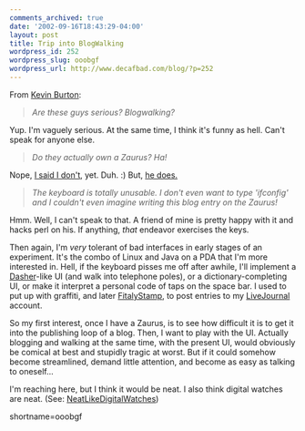 ```yaml
---
comments_archived: true
date: '2002-09-16T18:43:29-04:00'
layout: post
title: Trip into BlogWalking
wordpress_id: 252
wordpress_slug: ooobgf
wordpress_url: http://www.decafbad.com/blog/?p=252
---
```

<p>From <a href="http://www.peerfear.org/rss/permalink/1031989005.shtml">Kevin Burton</a>:<blockquote><i>Are these guys serious? Blogwalking?</i></blockquote>Yup.  I'm vaguely serious.  At the same time, I think it's funny as hell.  Can't speak for anyone else.<blockquote><i>Do they actually own a Zaurus? Ha!</i></blockquote>Nope, <a href="http://www.decafbad.com/news_archives/000272.phtml#000272">I said I don't</a>, yet.  Duh.  :)  But, <a href="http://radio.ntwizards.net/2002/09/10.html#a976">he does.</a><blockquote><i>The keyboard is totally unusable. I don't even want to type 'ifconfig' and I couldn't even imagine writing this blog entry on the Zaurus!</i></blockquote>Hmm.  Well, I can't speak to that.  A friend of mine is pretty happy with it and hacks perl on his.  If anything, <i>that</i> endeavor exercises the keys.  </p>
<p>Then again, I'm <i>very</i> tolerant of bad interfaces in early stages of an experiment.  It's the combo of Linux and Java on a PDA that I'm more interested in.  Hell, if the keyboard pisses me off after awhile, I'll implement a <a href="http://www.inference.phy.cam.ac.uk/dasher/">Dasher</a>-like UI (and walk into telephone poles), or a dictionary-completing UI, or make it interpret a personal code of taps on the space bar.  I used to put up with graffiti, and later <a href="http://www.fitaly.com/fitalystamp/fitalystampdesign.htm">FitalyStamp</a>, to post entries to my <a href="http://www.decafbad.com/twiki/bin/view/Main/LiveJournal">LiveJournal</a> account.</p>
<p>So my first interest, once I have a Zaurus, is to see how difficult it is to get it into the publishing loop of a blog.  Then, I want to play with the UI.  Actually blogging and walking at the same time, with the present UI, would obviously be comical at best and stupidly tragic at worst.  But if it could somehow become streamlined, demand little attention, and become as easy as talking to oneself...  </p>
<p>I'm reaching here, but I think it would be neat.  I also think digital watches are neat. (See: <a href="http://www.decafbad.com/twiki/bin/view/Main/NeatLikeDigitalWatches">NeatLikeDigitalWatches</a>)</p>
<!--more-->
shortname=ooobgf
